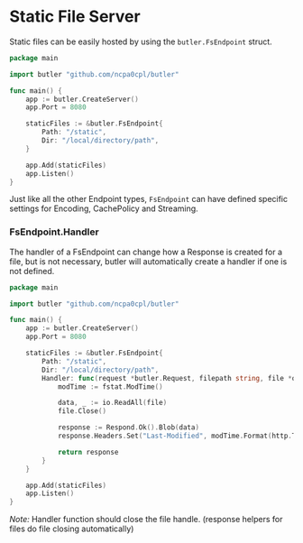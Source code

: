 # Static File Server

Static files can be easily hosted by using the `butler.FsEndpoint` struct.

```go
package main

import butler "github.com/ncpa0cpl/butler"

func main() {
	app := butler.CreateServer()
	app.Port = 8080

	staticFiles := &butler.FsEndpoint{
		Path: "/static",
		Dir: "/local/directory/path",
	}

	app.Add(staticFiles)
	app.Listen()
}
```

Just like all the other Endpoint types, `FsEndpoint` can have defined specific settings for Encoding, CachePolicy and Streaming.

### FsEndpoint.Handler

The handler of a FsEndpoint can change how a Response is created for a file, but is not necessary, butler will automatically create a handler if one is not defined.

```go
package main

import butler "github.com/ncpa0cpl/butler"

func main() {
	app := butler.CreateServer()
	app.Port = 8080

	staticFiles := &butler.FsEndpoint{
		Path: "/static",
		Dir: "/local/directory/path",
		Handler: func(request *butler.Request, filepath string, file *os.File, fstat os.FileInfo) *butler.Response {
			modTime := fstat.ModTime()

			data, _ := io.ReadAll(file)
			file.Close()

			response := Respond.Ok().Blob(data)
			response.Headers.Set("Last-Modified", modTime.Format(http.TimeFormat))

			return response
		}
	}

	app.Add(staticFiles)
	app.Listen()
}
```

*Note:*
Handler function should close the file handle. (response helpers for files do file closing automatically)
